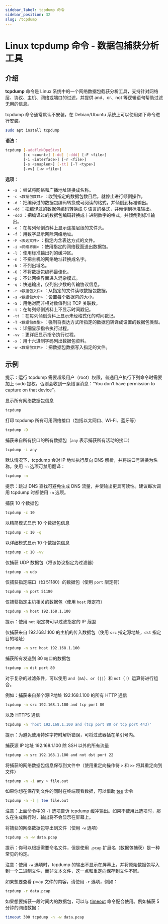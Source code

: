 ```yaml
---
sidebar_label: tcpdump 命令
sidebar_position: 32
slug: /tcpdump
---
```


# Linux tcpdump 命令 - 数据包捕获分析工具



## 介绍

**tcpdump** 命令是 Linux 系统中的一个网络数据包截获分析工具，支持针对网络层、协议、主机、网络或端口的过滤，并提供 and、or、not 等逻辑语句帮助过滤无用的信息。

tcpdump 命令通常默认不安装，在 Debian/Ubuntu 系统上可以使用如下命令进行安装。

```bash
sudo apt install tcpdump
```

**语法**：

```bash
tcpdump [-adeflnNOpqStvx]
        [-c <count>] [-dd] [-ddd] [-F <file>]
        [-i <interface>] [-r <file>]
        [-s <snaplen>] [-tt] [-T <type>]
        [-vv] [-w <file>]
```

**选项**：

- `-a` ：尝试将网络和广播地址转换成名称。
- `-c <数据包数目>` ：收到指定的数据包数目后，就停止进行倾倒操作。
- `-d` ：把编译过的数据包编码转换成可阅读的格式，并倾倒到标准输出。
- `-dd` ：把编译过的数据包编码转换成 C 语言的格式，并倾倒到标准输出。
- `-ddd` ：把编译过的数据包编码转换成十进制数字的格式，并倾倒到标准输出。
- `-e` ：在每列倾倒资料上显示连接层级的文件头。
- `-f` ：用数字显示网际网络地址。
- `-F <表达文件>` ：指定内含表达方式的文件。
- `-i <网络界面>` ：使用指定的网络截面送出数据包。
- `-l` ：使用标准输出列的缓冲区。
- `-n` ：不把主机的网络地址转换成名字。
- `-N` ：不列出域名。
- `-O` ：不将数据包编码最佳化。
- `-p` ：不让网络界面进入混杂模式。
- `-q` ：快速输出，仅列出少数的传输协议信息。
- `-r <数据包文件>` ：从指定的文件读取数据包数据。
- `-s <数据包大小>` ：设置每个数据包的大小。
- `-S` ：用绝对而非相对数值列出 TCP 关联数。
- `-t` ：在每列倾倒资料上不显示时间戳记。
- `-tt` ：在每列倾倒资料上显示未经格式化的时间戳记。
- `-T <数据包类型>` ：强制将表达方式所指定的数据包转译成设置的数据包类型。
- `-v` ：详细显示指令执行过程。
- `-vv` ：更详细显示指令执行过程。
- `-x` ：用十六进制字码列出数据包资料。
- `-w <数据包文件>` ：把数据包数据写入指定的文件。



## 示例

提示：运行 tcpdump 需要超级用户（root）权限，普通用户执行下列命令时需要加上 sudo 提权，否则会收到一条错误消息：“You don’t have permission to capture on that device”。

显示所有网络数据包信息

```bash
tcpdump
```

打印 tcpdump 所有可用网络接口（包括以太网口、Wi-Fi、蓝牙等）

```bash
tcpdump -D
```

捕获来自所有接口的所有数据包（`any` 表示捕获所有活动的接口）

```bash
tcpdump -i any
```

默认情况下，tcpdump 会对 IP 地址执行反向 DNS 解析，并将端口号转换为名称。使用 `-n` 选项可禁用翻译：

```bash
tcpdump -n
```

提示：跳过 DNS 查找可避免生成 DNS 流量，并使输出更具可读性。建议每次调用 tcpdump 时都使用 `-n` 选项。

捕获 10 个数据包

```bash
tcpdump -c 10
```

以精简模式显示 10 个数据包信息

```bash
tcpdump -c 10 -q
```

以详细模式显示 10 个数据包信息

```bash
tcpdump -c 10 -vv
```

仅捕获 UDP 数据包（将该协议指定为过滤器）

```bash
tcpdump -n udp
```

仅捕获指定端口（如 51180）的数据包（使用 `port` 限定符）

```bash
tcpdump -n port 51180
```

仅捕获指定主机相关的数据包（使用 `host` 限定符）

```bash
tcpdump -n host 192.168.1.100
```

提示：使用 `net` 限定符可以过滤指定的 IP 范围

仅捕获来自 192.168.1.100 的主机的传入数据包（使用 `src` 指定源地址，`dst` 指定目的地址）

```bash
tcpdump -n src host 192.168.1.100
```

捕获所有发送到 80 端口的数据包

```bash
tcpdump -n dst port 80
```

对于复杂的过滤条件，可以使用 `and`（`&&`）、`or`（`||`）和 `not`（`!`）运算符进行组合。

例如：捕获来自某个源IP地址 192.168.1.100 的所有 HTTP 通信

```bash
tcpdump -n src 192.168.1.100 and tcp port 80
```

以及 HTTPS 通信

```bash
tcpdump -n 'host 192.168.1.100 and (tcp port 80 or tcp port 443)'
```

提示：为避免使用特殊字符时解析错误，可将过滤器括在单引号内。

捕获源 IP 地址 192.168.1.100 除 SSH 以外的所有流量

```bash
tcpdump -n src 192.168.1.100 and not dst port 22
```

将捕获的网络数据包信息保存到文件中（使用重定向操作符 `>` 和 `>>` 将其重定向到文件）

```bash
tcpdump -n -i any > file.out
```

如果你想在保存到文件的同时在终端观看数据，可以借助 [tee](/linux-command/tee) 命令

```bash
tcpdump -n -l | tee file.out
```

注意：上面命令中的 `-l` 选项告诉 tcpdump 缓冲输出。如果不使用此选项时，那么在生成新行时，输出将不会显示在屏幕上。

将捕获的网络数据包导出到文件（使用 `-w` 选项）

```bash
tcpdump -n -w data.pcap
```

提示：你可以根据需要命名文件，但是使用 `.pcap` 扩展名（数据包捕获）是一种常见的约定。

注意：使用 `-w` 选项时，tcpdump 的输出不显示在屏幕上，并将原始数据包写入到一个二进制文件，而非文本文件，这一点和重定向保存到文件不同。

如果想要查看 pcap 文件的内容，请使用 `-r` 选项，例如：

```bash
tcpdump -r data.pcap
```

如果想要捕获一段时间内的数据包，可以与 [timeout](/linux-command/timeout) 命令配合使用。例如捕获 5 分钟的网络数据：

```bash
timeout 300 tcpdump -n -w data.pcap
```



